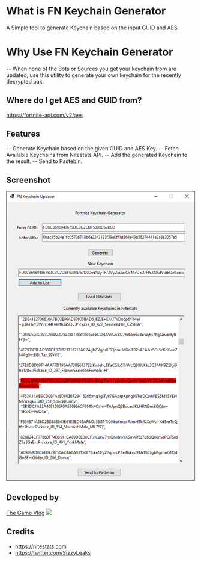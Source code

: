 # What is FN Keychain Generator

A Simple tool to generate Keychain based on the input GUID and AES.

# Why Use FN Keychain Generator

-- When none of the Bots or Sources you get your keychain from are updated, use this utility to generate your own keychain for the recently decrypted pak.

## Where do I get AES and GUID from?

https://fortnite-api.com/v2/aes

## Features
-- Generate Keychain based on the given GUID and AES Key.
-- Fetch Available Keychains from Nitestats API.
-- Add the generated Keychain to the result.
-- Send to Pastebin.

## Screenshot
![](https://github.com/TheGameVlog/FNKeychainGenerator/blob/master/FNKeychain/screenshots/screenshot.png?raw=true)

## Developed by
[The Game Vlog](https://twitter.com/thegamevlog "The Game Vlog")
![](https://pbs.twimg.com/profile_images/579055007758032896/lFeK7nw0_200x200.png)

## Credits
- https://nitestats.com
- https://twitter.com/SizzyLeaks
